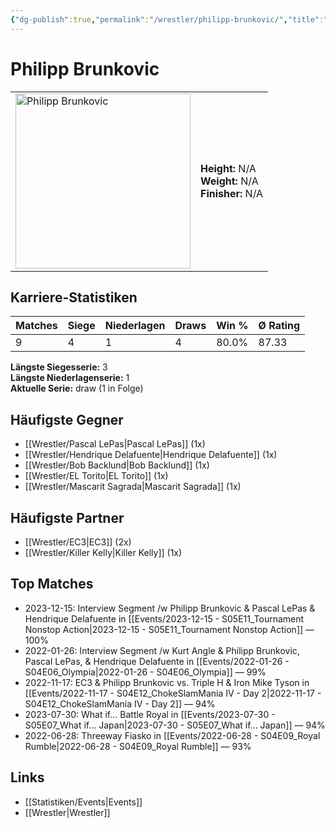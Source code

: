 ```yaml
---
{"dg-publish":true,"permalink":"/wrestler/philipp-brunkovic/","title":"Philipp Brunkovic","tags":["wrestler"],"noteIcon":""}
---
```



# Philipp Brunkovic

<table>
        <tr>
        <td><img src="https://github.com/CptSpaulding1980/choke-slam-wrestling/releases/download/images/Philipp_Brunkovic.png" width="280" alt="Philipp Brunkovic"></td>
        <td>
        <b>Height:</b> N/A<br>
        <b>Weight:</b> N/A<br>
        <b>Finisher:</b> N/A<br>
        </td>
        </tr>
        </table>
        
## Karriere-Statistiken

| Matches | Siege | Niederlagen | Draws | Win % | Ø Rating |
|---------|-------|-------------|-------|-------|-----------|
| 9 | 4 | 1 | 4 | 80.0% | 87.33 |

**Längste Siegesserie:** 3<br>**Längste Niederlagenserie:** 1<br>**Aktuelle Serie:** draw (1 in Folge)


## Häufigste Gegner
- [[Wrestler/Pascal LePas\|Pascal LePas]] (1x)
- [[Wrestler/Hendrique Delafuente\|Hendrique Delafuente]] (1x)
- [[Wrestler/Bob Backlund\|Bob Backlund]] (1x)
- [[Wrestler/EL Torito\|EL Torito]] (1x)
- [[Wrestler/Mascarit Sagrada\|Mascarit Sagrada]] (1x)

## Häufigste Partner
- [[Wrestler/EC3\|EC3]] (2x)
- [[Wrestler/Killer Kelly\|Killer Kelly]] (1x)

## Top Matches
- 2023-12-15: Interview Segment /w Philipp Brunkovic & Pascal LePas & Hendrique Delafuente in [[Events/2023-12-15 - S05E11_Tournament Nonstop Action\|2023-12-15 - S05E11_Tournament Nonstop Action]] — 100%
- 2022-01-26: Interview Segment /w Kurt Angle & Philipp Brunkovic, Pascal LePas, & Hendrique Delafuente in [[Events/2022-01-26 - S04E06_Olympia\|2022-01-26 - S04E06_Olympia]] — 99%
- 2022-11-17: EC3 & Philipp Brunkovic vs. Triple H & Iron Mike Tyson in [[Events/2022-11-17 - S04E12_ChokeSlamMania IV - Day 2\|2022-11-17 - S04E12_ChokeSlamMania IV - Day 2]] — 94%
- 2023-07-30: What if... Battle Royal in [[Events/2023-07-30 - S05E07_What if... Japan\|2023-07-30 - S05E07_What if... Japan]] — 94%
- 2022-06-28: Threeway Fiasko in [[Events/2022-06-28 - S04E09_Royal Rumble\|2022-06-28 - S04E09_Royal Rumble]] — 93%

## Links
- [[Statistiken/Events\|Events]]
- [[Wrestler\|Wrestler]]

